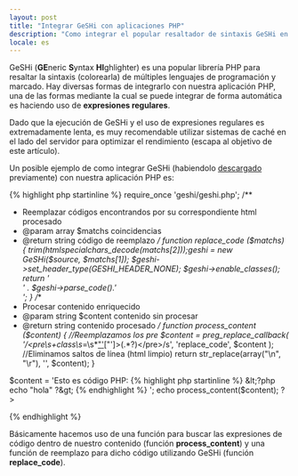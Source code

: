 ```yaml
---
layout: post
title: "Integrar GeSHi con aplicaciones PHP"
description: "Como integrar el popular resaltador de sintaxis GeSHi en aplicaciones PHP"
locale: es
---
```


GeSHi (**GE**neric **S**yntax **HI**ghlighter) es una popular librería PHP para resaltar la sintaxis (colorearla) de múltiples lenguajes de programación y marcado. Hay diversas formas de integrarlo con nuestra aplicación PHP, una de las formas mediante la cual se puede integrar de forma automática es haciendo uso de **expresiones regulares**.

Dado que la ejecución de GeSHi y el uso de expresiones regulares es extremadamente lenta, es muy recomendable utilizar sistemas de caché en el lado del servidor para optimizar el rendimiento (escapa al objetivo de este artículo).

Un posible ejemplo de como integrar GeSHi (habiendolo <a href="http://sourceforge.net/projects/geshi/files/">descargado</a> previamente) con nuestra aplicación PHP es:


{% highlight php startinline %}
require_once 'geshi/geshi.php';
/**
 * Reemplazar códigos encontrandos por su correspondiente html procesado
 * @param array $matchs coincidencias
 * @return string código de reemplazo
 */
function replace_code ($matchs)
{
  trim(htmlspecialchars_decode($matchs[2]));
  $geshi = new GeSHi($source, $matchs[1]);
  $geshi->set_header_type(GESHI_HEADER_NONE);
  $geshi->enable_classes();
  return  '<div class="code">' . $geshi->parse_code().'</div>';
}
/**
 * Procesar contenido enriquecido
 * @param string $content contenido sin procesar
 * @return string contenido procesado
 */
function process_content ($content)
{
  //Reemplazamos los pre
  $content = preg_replace_callback(
    '/<pre\s+class\s*=\s*["\'](.*?)["\']>(.*?)<\/pre>/s',
    'replace_code',
    $content
  );
  //Eliminamos saltos de línea (html limpio)
  return str_replace(array("\n", "\r"), '', $content);
}

$content = 'Esto es código PHP: {% highlight php startinline %}
&lt;?php echo "hola" ?&gt;
{% endhighlight %}
';
echo process_content($content);
?>

{% endhighlight %}

Básicamente hacemos uso de una función para buscar las expresiones de código dentro de nuestro contenido (función **process_content**) y una función de reemplazo para dicho código utilizando GeSHi (función **replace_code**).
